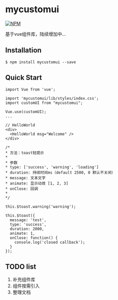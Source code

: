 # mycustomui
[![NPM](https://nodei.co/npm/mycustomui.png?downloads=true&downloadRank=true&stars=true)](https://nodei.co/npm/mycustomui/)

基于vue组件库，陆续增加中...

## Installation
```
$ npm install mycustomui --save
```

## Quick Start
```
import Vue from 'vue';

import 'mycustomui/lib/styles/index.css';
import customUI from "mycustomui";

Vue.use(customUI);
...

// HelloWorld
<div>
  <HelloWorld msg="Welcome" />
</div>

/*
* 方法：toast轻提示
*
* 参数
* type: ['success', 'warning', 'loading']
* duration: 持续时间ms（default 2500, 0 默认不关闭）
* message: 文本文字
* animate: 显示动效 [1, 2, 3]
* onClose: 回调
*
*/

this.$toast.warning('warning');

this.$toast({
  message: 'test',
  type: 'success',
  duration: 2000,
  animate: 1,
  onClose: function() {
    console.log('closed callback');
  }
});

```


## TODO list
1. 补充组件库
2. 组件按需引入
3. 整理文档


